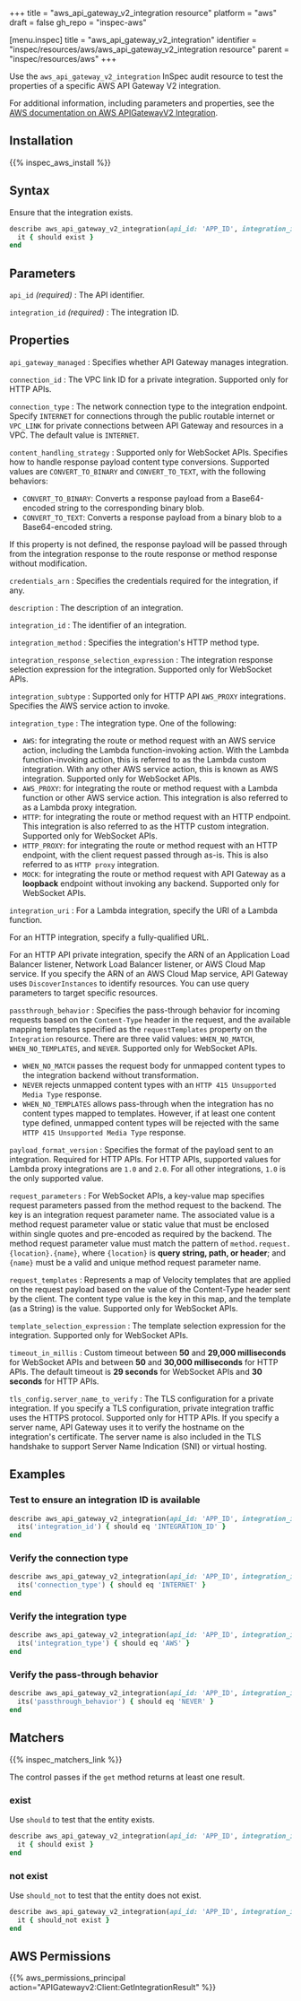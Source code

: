 +++
title = "aws_api_gateway_v2_integration resource"
platform = "aws"
draft = false
gh_repo = "inspec-aws"

[menu.inspec]
title = "aws_api_gateway_v2_integration"
identifier = "inspec/resources/aws/aws_api_gateway_v2_integration resource"
parent = "inspec/resources/aws"
+++

Use the `aws_api_gateway_v2_integration` InSpec audit resource to test the properties of a specific AWS API Gateway V2 integration.

For additional information, including parameters and properties, see the [AWS documentation on AWS APIGatewayV2 Integration](https://docs.aws.amazon.com/AWSCloudFormation/latest/UserGuide/aws-resource-apigatewayv2-integration.html).

## Installation

{{% inspec_aws_install %}}

## Syntax

Ensure that the integration exists.

```ruby
describe aws_api_gateway_v2_integration(api_id: 'APP_ID', integration_id: 'INTEGRATION_ID') do
  it { should exist }
end
```

## Parameters

`api_id` _(required)_
: The API identifier.

`integration_id` _(required)_
: The integration ID.

## Properties

`api_gateway_managed`
: Specifies whether API Gateway manages integration.

`connection_id`
: The VPC link ID for a private integration. Supported only for HTTP APIs.

`connection_type`
: The network connection type to the integration endpoint. Specify `INTERNET` for connections through the public routable internet or `VPC_LINK` for private connections between API Gateway and resources in a VPC. The default value is `INTERNET`.

`content_handling_strategy`
: Supported only for WebSocket APIs. Specifies how to handle response payload content type conversions. Supported values are `CONVERT_TO_BINARY` and `CONVERT_TO_TEXT`, with the following behaviors:

- `CONVERT_TO_BINARY`: Converts a response payload from a Base64-encoded string to the corresponding binary blob.
- `CONVERT_TO_TEXT`: Converts a response payload from a binary blob to a Base64-encoded string.

If this property is not defined, the response payload will be passed through from the integration response to the route response or method response without modification.

`credentials_arn`
: Specifies the credentials required for the integration, if any.

`description`
: The description of an integration.

`integration_id`
: The identifier of an integration.

`integration_method`
: Specifies the integration's HTTP method type.

`integration_response_selection_expression`
: The integration response selection expression for the integration. Supported only for WebSocket APIs.

`integration_subtype`
: Supported only for HTTP API `AWS_PROXY` integrations. Specifies the AWS service action to invoke.

`integration_type`
: The integration type. One of the following:

- `AWS`: for integrating the route or method request with an AWS service action, including the Lambda function-invoking action. With the Lambda function-invoking action, this is referred to as the Lambda custom integration. With any other AWS service action, this is known as AWS integration. Supported only for WebSocket APIs.
- `AWS_PROXY`: for integrating the route or method request with a Lambda function or other AWS service action. This integration is also referred to as a Lambda proxy integration.
- `HTTP`: for integrating the route or method request with an HTTP endpoint. This integration is also referred to as the HTTP custom integration. Supported only for WebSocket APIs.
- `HTTP_PROXY`: for integrating the route or method request with an HTTP endpoint, with the client request passed through as-is. This is also referred to as `HTTP proxy` integration.
- `MOCK`: for integrating the route or method request with API Gateway as a **loopback** endpoint without invoking any backend. Supported only for WebSocket APIs.

`integration_uri`
: For a Lambda integration, specify the URI of a Lambda function.

For an HTTP integration, specify a fully-qualified URL.
  
For an HTTP API private integration, specify the ARN of an Application Load Balancer listener, Network Load Balancer listener, or AWS Cloud Map service. If you specify the ARN of an AWS Cloud Map service, API Gateway uses `DiscoverInstances` to identify resources. You can use query parameters to target specific resources.

`passthrough_behavior`
: Specifies the pass-through behavior for incoming requests based on the `Content-Type` header in the request, and the available mapping templates specified as the `requestTemplates` property on the `Integration` resource. There are three valid values: `WHEN_NO_MATCH`, `WHEN_NO_TEMPLATES`, and `NEVER`. Supported only for WebSocket APIs.

- `WHEN_NO_MATCH` passes the request body for unmapped content types to the integration backend without transformation.
- `NEVER` rejects unmapped content types with an `HTTP 415 Unsupported Media Type` response.
- `WHEN_NO_TEMPLATES` allows pass-through when the integration has no content types mapped to templates. However, if at least one content type defined, unmapped content types will be rejected with the same `HTTP 415 Unsupported Media Type` response.

`payload_format_version`
: Specifies the format of the payload sent to an integration. Required for HTTP APIs. For HTTP APIs, supported values for Lambda proxy integrations are `1.0` and `2.0`. For all other integrations, `1.0` is the only supported value.

`request_parameters`
: For WebSocket APIs, a key-value map specifies request parameters passed from the method request to the backend. The key is an integration request parameter name. The associated value is a method request parameter value or static value that must be enclosed within single quotes and pre-encoded as required by the backend. The method request parameter value must match the pattern of `method.request.{location}.{name}`, where `{location}` is **query string, path, or header**; and `{name}` must be a valid and unique method request parameter name.

`request_templates`
: Represents a map of Velocity templates that are applied on the request payload based on the value of the Content-Type header sent by the client. The content type value is the key in this map, and the template (as a String) is the value. Supported only for WebSocket APIs.

`template_selection_expression`
: The template selection expression for the integration. Supported only for WebSocket APIs.

`timeout_in_millis`
: Custom timeout between **50** and **29,000 milliseconds** for WebSocket APIs and between **50** and **30,000 milliseconds** for HTTP APIs. The default timeout is **29 seconds** for WebSocket APIs and **30 seconds** for HTTP APIs.

`tls_config.server_name_to_verify`
: The TLS configuration for a private integration. If you specify a TLS configuration, private integration traffic uses the HTTPS protocol. Supported only for HTTP APIs. If you specify a server name, API Gateway uses it to verify the hostname on the integration's certificate. The server name is also included in the TLS handshake to support Server Name Indication (SNI) or virtual hosting.

## Examples

### Test to ensure an integration ID is available

```ruby
describe aws_api_gateway_v2_integration(api_id: 'APP_ID', integration_id: 'INTEGRATION_ID') do
  its('integration_id') { should eq 'INTEGRATION_ID' }
end
```

### Verify the connection type

```ruby
describe aws_api_gateway_v2_integration(api_id: 'APP_ID', integration_id: 'INTEGRATION_ID') do
  its('connection_type') { should eq 'INTERNET' }
end
```

### Verify the integration type

```ruby
describe aws_api_gateway_v2_integration(api_id: 'APP_ID', integration_id: 'INTEGRATION_ID') do
  its('integration_type') { should eq 'AWS' }
end
```

### Verify the pass-through behavior

```ruby
describe aws_api_gateway_v2_integration(api_id: 'APP_ID', integration_id: 'INTEGRATION_ID') do
  its('passthrough_behavior') { should eq 'NEVER' }
end
```

## Matchers

{{% inspec_matchers_link %}}

The control passes if the `get` method returns at least one result.

### exist

Use `should` to test that the entity exists.

```ruby
describe aws_api_gateway_v2_integration(api_id: 'APP_ID', integration_id: 'INTEGRATION_ID') do
  it { should exist }
end
```

### not exist

Use `should_not` to test that the entity does not exist.

```ruby
describe aws_api_gateway_v2_integration(api_id: 'APP_ID', integration_id: 'INTEGRATION_ID') do
  it { should_not exist }
end
```

## AWS Permissions

{{% aws_permissions_principal action="APIGatewayv2:Client:GetIntegrationResult" %}}
